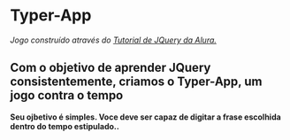 # Typer-App
<em> Jogo construído através do <a href = "https://cursos.alura.com.br/course/jquery-a-biblioteca-do-mercado"> Tutorial de JQuery da Alura. </a> </em> <br>

<h2>
Com o objetivo de aprender JQuery consistentemente, 
criamos o Typer-App, um jogo contra o tempo
</h2>
<strong>
Seu ojbetivo é simples. Voce deve ser capaz de digitar a frase escolhida dentro do tempo estipulado.. 
</strong>

